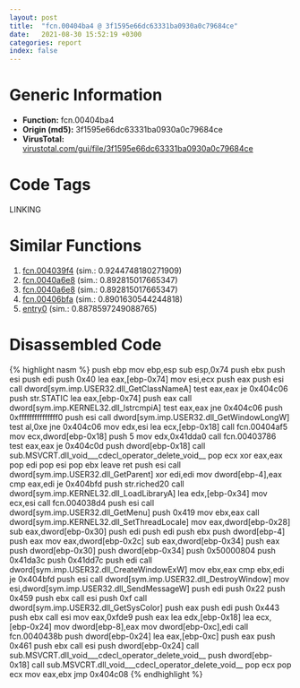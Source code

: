 ```yaml
---
layout: post
title:  "fcn.00404ba4 @ 3f1595e66dc63331ba0930a0c79684ce"
date:   2021-08-30 15:52:19 +0300
categories: report
index: false
---
```


# Generic Information
- **Function:** fcn.00404ba4
- **Origin (md5):** 3f1595e66dc63331ba0930a0c79684ce
- **VirusTotal:** [virustotal.com/gui/file/3f1595e66dc63331ba0930a0c79684ce][virustotal_ref]

# Code Tags
<span class="tag" id="LINKING">LINKING</span>


# Similar Functions

1. [fcn.004039f4][similar_1_ref] (sim.: 0.9244748180271909)
2. [fcn.0040a6e8][similar_2_ref] (sim.: 0.892815017665347)
3. [fcn.0040a6e8][similar_3_ref] (sim.: 0.892815017665347)
4. [fcn.00406bfa][similar_4_ref] (sim.: 0.8901630544244818)
5. [entry0][similar_5_ref] (sim.: 0.8878597249088765)


# Disassembled Code

{% highlight nasm %}
push ebp
mov ebp,esp
sub esp,0x74
push ebx
push esi
push edi
push 0x40
lea eax,[ebp-0x74]
mov esi,ecx
push eax
push esi
call dword[sym.imp.USER32.dll_GetClassNameA]
test eax,eax
je 0x404c06
push str.STATIC
lea eax,[ebp-0x74]
push eax
call dword[sym.imp.KERNEL32.dll_lstrcmpiA]
test eax,eax
jne 0x404c06
push 0xfffffffffffffff0
push esi
call dword[sym.imp.USER32.dll_GetWindowLongW]
test al,0xe
jne 0x404c06
mov edx,esi
lea ecx,[ebp-0x18]
call fcn.00404af5
mov ecx,dword[ebp-0x18]
push 5
mov edx,0x41dda0
call fcn.00403786
test eax,eax
je 0x404c0d
push dword[ebp-0x18]
call sub.MSVCRT.dll_void___cdecl_operator_delete_void__
pop ecx
xor eax,eax
pop edi
pop esi
pop ebx
leave 
ret 
push esi
call dword[sym.imp.USER32.dll_GetParent]
xor edi,edi
mov dword[ebp-4],eax
cmp eax,edi
je 0x404bfd
push str.riched20
call dword[sym.imp.KERNEL32.dll_LoadLibraryA]
lea edx,[ebp-0x34]
mov ecx,esi
call fcn.004038d4
push esi
call dword[sym.imp.USER32.dll_GetMenu]
push 0x419
mov ebx,eax
call dword[sym.imp.KERNEL32.dll_SetThreadLocale]
mov eax,dword[ebp-0x28]
sub eax,dword[ebp-0x30]
push edi
push edi
push ebx
push dword[ebp-4]
push eax
mov eax,dword[ebp-0x2c]
sub eax,dword[ebp-0x34]
push eax
push dword[ebp-0x30]
push dword[ebp-0x34]
push 0x50000804
push 0x41da3c
push 0x41dd7c
push edi
call dword[sym.imp.USER32.dll_CreateWindowExW]
mov ebx,eax
cmp ebx,edi
je 0x404bfd
push esi
call dword[sym.imp.USER32.dll_DestroyWindow]
mov esi,dword[sym.imp.USER32.dll_SendMessageW]
push edi
push 0x22
push 0x459
push ebx
call esi
push 0xf
call dword[sym.imp.USER32.dll_GetSysColor]
push eax
push edi
push 0x443
push ebx
call esi
mov eax,0xfde9
push eax
lea edx,[ebp-0x18]
lea ecx,[ebp-0x24]
mov dword[ebp-8],eax
mov dword[ebp-0xc],edi
call fcn.0040438b
push dword[ebp-0x24]
lea eax,[ebp-0xc]
push eax
push 0x461
push ebx
call esi
push dword[ebp-0x24]
call sub.MSVCRT.dll_void___cdecl_operator_delete_void__
push dword[ebp-0x18]
call sub.MSVCRT.dll_void___cdecl_operator_delete_void__
pop ecx
pop ecx
mov eax,ebx
jmp 0x404c08
{% endhighlight %}


[similar_1_ref]: /report/fcn.004039f4@0cb2d61ee2bb08c35289961542a08513
[similar_2_ref]: /report/fcn.0040a6e8@53687e619dcac7d709f306d061d8daeb
[similar_3_ref]: /report/fcn.0040a6e8@ba5ec83721de3ca10b3c9583f3b2c6a1
[similar_4_ref]: /report/fcn.00406bfa@d6ea03fac5cc8539ee4d47aca4467735
[similar_5_ref]: /report/entry0@7b8f4ef4fb1f8ad81aca09da2f992561
[virustotal_ref]: https://www.virustotal.com/gui/file/3f1595e66dc63331ba0930a0c79684ce